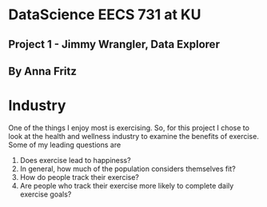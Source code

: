 # DataScience EECS 731 at KU 

## Project 1 - Jimmy Wrangler, Data Explorer
## By Anna Fritz 

# Industry 

One of the things I enjoy most is exercising. So, for this project I chose to look at the health and wellness industry to examine the benefits of exercise. Some of my leading questions are 

1. Does exercise lead to happiness? 
2. In general, how much of the population considers themselves fit? 
3. How do people track their exercise? 
4. Are people who track their exercise more likely to complete daily exercise goals? 
